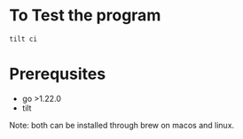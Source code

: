 # To Test the program

 ```tilt ci```

# Prerequsites

- go >1.22.0
- tilt

Note: both can be installed through brew on macos and linux.